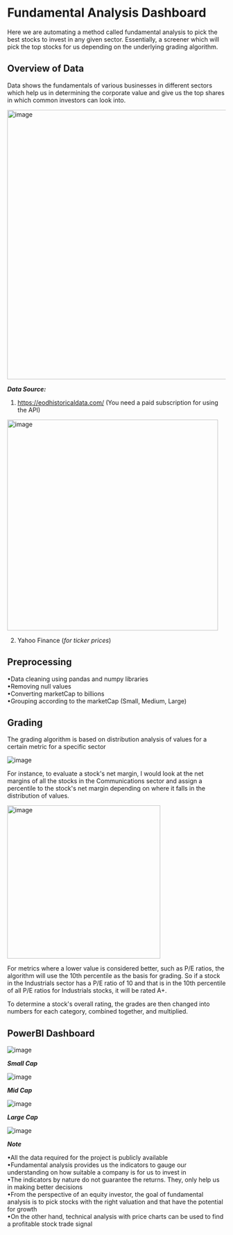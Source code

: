 # Fundamental Analysis Dashboard

Here we are automating a method called fundamental analysis to pick the best stocks to invest in any given sector. Essentially, a screener which will pick the top stocks for us depending on the underlying grading algorithm.
    
## Overview of Data

Data shows the fundamentals of various businesses in different sectors which help us in determining the corporate value and give us the top shares in which common investors can look into.  

<img width="621" alt="image" src="https://user-images.githubusercontent.com/59665584/212155588-3b41411d-1b3a-4e88-9f62-7302bba7d348.png">


***Data Source:*** 

  1. https://eodhistoricaldata.com/ (You need a paid subscription for using the API)
    
<img width="486" alt="image" src="https://user-images.githubusercontent.com/59665584/212160495-bd35740d-9df2-4789-8363-1a4fa696466c.png">

    
  2. Yahoo Finance (*for ticker prices*) 

## Preprocessing

  •Data cleaning using pandas and numpy libraries  
  •Removing null values  
  •Converting marketCap to billions   
  •Grouping according to the marketCap (Small, Medium, Large)  

## Grading

The grading algorithm is based on distribution analysis of values for a certain metric for a specific sector

![image](https://user-images.githubusercontent.com/59665584/212153870-9e05031e-38da-4738-b0f5-ddc62ae57fb9.png)

For instance, to evaluate a stock's net margin, I would look at the net margins of all the stocks in the Communications sector and assign a percentile to the stock's net margin depending on where it falls in the distribution of values.

<img width="353" alt="image" src="https://user-images.githubusercontent.com/59665584/212157996-8a1b31a6-1f35-4b23-b7e6-d9c99c5e2189.png">

For metrics where a lower value is considered better, such as P/E ratios, the algorithm will use the 10th percentile as the basis for grading. So if a stock in the Industrials sector has a P/E ratio of 10 and that is in the 10th percentile of all P/E ratios for Industrials stocks, it will be rated A+.

To determine a stock's overall rating, the grades are then changed into numbers for each category, combined together, and multiplied.

## PowerBI Dashboard

![image](https://user-images.githubusercontent.com/59665584/212151629-fbe118da-b857-4983-afb9-936f542e5155.png)

***Small Cap***

![image](https://user-images.githubusercontent.com/59665584/212151877-86c52813-ea9f-4913-bd96-961d7fb34e04.png)

***Mid Cap***

![image](https://user-images.githubusercontent.com/59665584/212152049-609d5de1-cb6d-46ad-a43f-151b94a1892b.png)

***Large Cap***

![image](https://user-images.githubusercontent.com/59665584/212152162-dfc9c001-54be-4f91-bfdf-79629c86008e.png)



***Note***

•All the data required for the project is publicly available  
•Fundamental analysis provides us the indicators to gauge our understanding on how suitable a company is for us to invest in  
•The indicators by nature do not guarantee the returns. They, only help us in making better decisions  
•From the perspective of an equity investor, the goal of fundamental analysis is to pick stocks with the right valuation and that have the potential for growth   
•On the other hand, technical analysis with price charts can be used to find a profitable stock trade signal  

